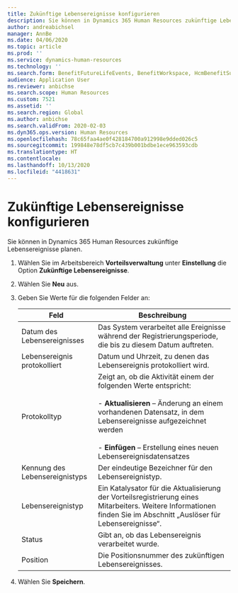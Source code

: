 ```yaml
---
title: Zukünftige Lebensereignisse konfigurieren
description: Sie können in Dynamics 365 Human Resources zukünftige Lebensereignisse planen.
author: andreabichsel
manager: AnnBe
ms.date: 04/06/2020
ms.topic: article
ms.prod: ''
ms.service: dynamics-human-resources
ms.technology: ''
ms.search.form: BenefitFutureLifeEvents, BenefitWorkspace, HcmBenefitSummaryPart
audience: Application User
ms.reviewer: anbichse
ms.search.scope: Human Resources
ms.custom: 7521
ms.assetid: ''
ms.search.region: Global
ms.author: anbichse
ms.search.validFrom: 2020-02-03
ms.dyn365.ops.version: Human Resources
ms.openlocfilehash: 78c65faa4ae0f428184700a912998e9dded026c5
ms.sourcegitcommit: 199848e78df5cb7c439b001bdbe1ece963593cdb
ms.translationtype: HT
ms.contentlocale: 
ms.lasthandoff: 10/13/2020
ms.locfileid: "4418631"
---
```

# <a name="configure-future-life-events"></a>Zukünftige Lebensereignisse konfigurieren

Sie können in Dynamics 365 Human Resources zukünftige Lebensereignisse planen.

1. Wählen Sie im Arbeitsbereich **Vorteilsverwaltung** unter **Einstellung** die Option **Zukünftige Lebensereignisse**.

2. Wählen Sie **Neu** aus.

3. Geben Sie Werte für die folgenden Felder an:

   | Feld | Beschreibung |
   | --- | --- |
   | Datum des Lebensereignisses | Das System verarbeitet alle Ereignisse während der Registrierungsperiode, die bis zu diesem Datum auftreten. |
   | Lebensereignis protokolliert | Datum und Uhrzeit, zu denen das Lebensereignis protokolliert wird. |
   | Protokolltyp | Zeigt an, ob die Aktivität einem der folgenden Werte entspricht:</br></br>- **Aktualisieren** – Änderung an einem vorhandenen Datensatz, in dem Lebensereignisse aufgezeichnet werden</br></br>- **Einfügen** – Erstellung eines neuen Lebensereignisdatensatzes |
   | Kennung des Lebensereignistyps | Der eindeutige Bezeichner für den Lebensereignistyp. |
   | Lebensereignistyp | Ein Katalysator für die Aktualisierung der Vorteilsregistrierung eines Mitarbeiters. Weitere Informationen finden Sie im Abschnitt „Auslöser für Lebensereignisse“. |
   | Status | Gibt an, ob das Lebensereignis verarbeitet wurde. |
   | Position | Die Positionsnummer des zukünftigen Lebensereignisses. |

4. Wählen Sie **Speichern**. 
